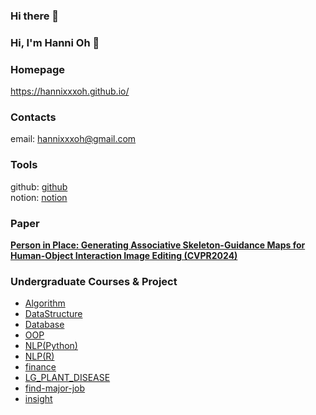 ### Hi there 👋

<!--
**hannixxxoh/hannixxxoh** is a ✨ _special_ ✨ repository because its `README.md` (this file) appears on your GitHub profile.

Here are some ideas to get you started:

- 🔭 I’m currently working on ...
- 🌱 I’m currently learning ...
- 👯 I’m looking to collaborate on ...
- 🤔 I’m looking for help with ...
- 💬 Ask me about ...
- 📫 How to reach me: ...
- 😄 Pronouns: ...
- ⚡ Fun fact: ...
-->


### Hi, I'm Hanni Oh 👋

### Homepage
https://hannixxxoh.github.io/

### Contacts
email: hannixxxoh@gmail.com

### Tools
github: [github](https://github.com/hannixxxoh)<br/>
notion: [notion](https://rust-tea-979.notion.site/8b532b05f3dd48159d475af60015b6aa)

### Paper
[**Person in Place: Generating Associative Skeleton-Guidance Maps for Human-Object Interaction Image Editing (CVPR2024)**](https://github.com/hannixxxoh/CVPR2024_Person-In-Place_RELEASE)

### Undergraduate Courses & Project
* [Algorithm](https://github.com/ohsy0512/CS-basic/tree/main/Algorithm)
* [DataStructure](https://github.com/ohsy0512/CS-basic/tree/main/Data%20Structure)
* [Database](https://github.com/ohsy0512/CS-basic/tree/main/Database)
* [OOP](https://github.com/ohsy0512/CS-basic/tree/main/Object%20Oriented%20Programming(Python))
* [NLP(Python)](https://github.com/ohsy0512/BigData/tree/main/NLP(Python))
* [NLP(R)](https://github.com/ohsy0512/BigData/tree/main/NLP(R))
* [finance](https://github.com/ohsy0512/BigData/tree/main/finance)
* [LG_PLANT_DISEASE](https://github.com/Park323/LG_plant_disease)
* [find-major-job](https://github.com/ohsy0512/Project/tree/main/find-major-job)
* [insight](https://github.com/ohsy0512/Project/tree/main/insight)


